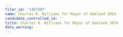 ```yaml
---
filer_id: '1367207'
name: Charles R. Williams for Mayor of Oakland 2014
candidate_controlled_id: ''
title: Charles R. Williams for Mayor of Oakland 2014
data_warning: 
---
```


